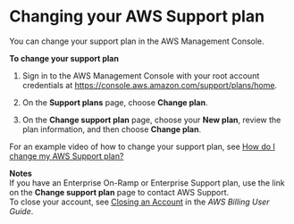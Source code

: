 # Changing your AWS Support plan<a name="changing-support-plans"></a>

You can change your support plan in the AWS Management Console\.

**To change your support plan**

1. Sign in to the AWS Management Console with your root account credentials at [https://console\.aws\.amazon\.com/support/plans/home](https://console.aws.amazon.com/support/plans/home)\.

1. On the **Support plans** page, choose **Change plan**\.

1. On the **Change support plan** page, choose your **New plan**, review the plan information, and then choose **Change plan**\.

For an example video of how to change your support plan, see [How do I change my AWS Support plan?](http://aws.amazon.com/premiumsupport/knowledge-center/change-support-plan/)

**Notes**  
If you have an Enterprise On\-Ramp or Enterprise Support plan, use the link on the **Change support plan** page to contact AWS Support\.  
To close your account, see [Closing an Account](https://docs.aws.amazon.com/awsaccountbilling/latest/aboutv2/close-account.html) in the *AWS Billing User Guide*\.